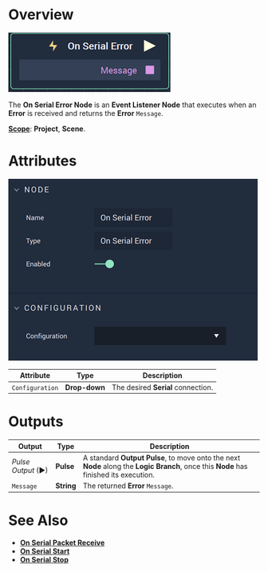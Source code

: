 # Overview

![The On Serial Error Node.](../../../../.gitbook/assets/onserialerrornode.png)

The **On Serial Error Node** is an **Event Listener Node** that executes when an **Error** is received and returns the **Error** `Message`.

[**Scope**](../../overview.md#scopes): **Project**, **Scene**.

# Attributes

![The On Serial Error Node Attributes.](../../../../.gitbook/assets/onserialerrorattributes.png)

|Attribute|Type|Description|
|---|---|---|
|`Configuration`|**Drop-down**|The desired **Serial** connection.|


# Outputs

|Output|Type|Description|
|---|---|---|
|*Pulse Output* (►)|**Pulse**|A standard **Output Pulse**, to move onto the next **Node** along the **Logic Branch**, once this **Node** has finished its execution.|
|`Message`|**String**|The returned **Error** `Message`.|

# See Also

* [**On Serial Packet Receive**](onserialpacketreceive.md)
* [**On Serial Start**](onserialstart.md)
* [**On Serial Stop**](onserialstop.md)

